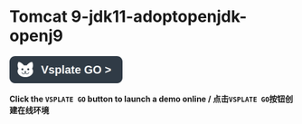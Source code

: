 # Tomcat 9-jdk11-adoptopenjdk-openj9

<a href="https://www.vsplate.com/?docker-compose=https://github.com/vsplate/dcenvs/tomcat/9-jdk11-adoptopenjdk-openj9"><img alt="VSPLATE GO" src="https://raw.githubusercontent.com/vsplate/images/master/vsgo_btn.png" width="200px"></a>

**Click the `VSPLATE GO` button to launch a demo online / 点击`VSPLATE GO`按钮创建在线环境**